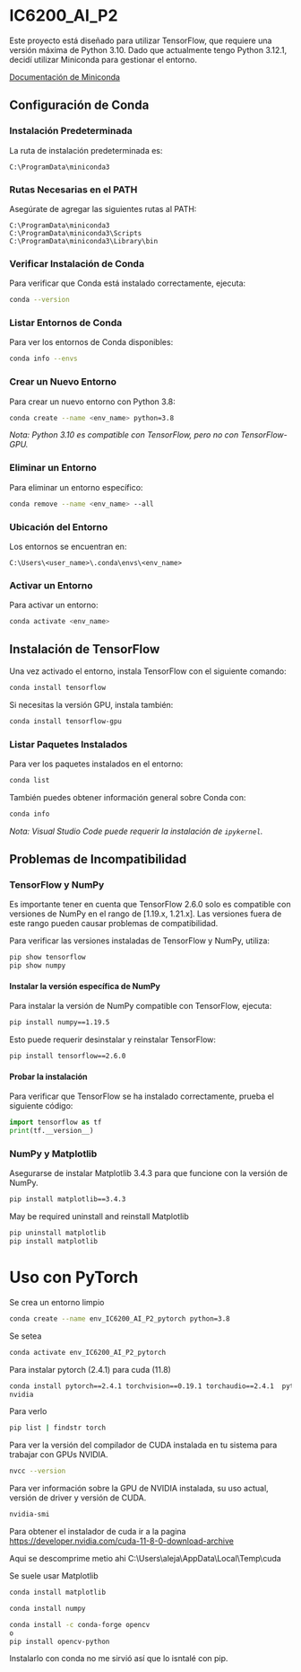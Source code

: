# IC6200_AI_P2

Este proyecto está diseñado para utilizar TensorFlow, que requiere una versión máxima de Python 3.10. Dado que actualmente tengo Python 3.12.1, decidí utilizar Miniconda para gestionar el entorno.

[Documentación de Miniconda](https://docs.anaconda.com/miniconda/)


## Configuración de Conda

### Instalación Predeterminada

La ruta de instalación predeterminada es:
```
C:\ProgramData\miniconda3
```

### Rutas Necesarias en el PATH

Asegúrate de agregar las siguientes rutas al PATH:
```
C:\ProgramData\miniconda3
C:\ProgramData\miniconda3\Scripts
C:\ProgramData\miniconda3\Library\bin
```

### Verificar Instalación de Conda

Para verificar que Conda está instalado correctamente, ejecuta:
```bash
conda --version
```

### Listar Entornos de Conda

Para ver los entornos de Conda disponibles:
```bash
conda info --envs
```

### Crear un Nuevo Entorno

Para crear un nuevo entorno con Python 3.8:
```bash
conda create --name <env_name> python=3.8
```
*Nota: Python 3.10 es compatible con TensorFlow, pero no con TensorFlow-GPU.*

### Eliminar un Entorno

Para eliminar un entorno específico:
```bash
conda remove --name <env_name> --all
```

### Ubicación del Entorno

Los entornos se encuentran en:
```
C:\Users\<user_name>\.conda\envs\<env_name>
```

### Activar un Entorno

Para activar un entorno:
```bash
conda activate <env_name>
```


## Instalación de TensorFlow

Una vez activado el entorno, instala TensorFlow con el siguiente comando:
```bash
conda install tensorflow
```

Si necesitas la versión GPU, instala también:
```bash
conda install tensorflow-gpu
```

### Listar Paquetes Instalados

Para ver los paquetes instalados en el entorno:
```bash
conda list
```

También puedes obtener información general sobre Conda con:
```bash
conda info
```

*Nota: Visual Studio Code puede requerir la instalación de `ipykernel`.*


## Problemas de Incompatibilidad

### TensorFlow y NumPy
Es importante tener en cuenta que TensorFlow 2.6.0 solo es compatible con versiones de NumPy en el rango de [1.19.x, 1.21.x]. Las versiones fuera de este rango pueden causar problemas de compatibilidad.

Para verificar las versiones instaladas de TensorFlow y NumPy, utiliza:
```bash
pip show tensorflow
pip show numpy
```

#### Instalar la versión específica de NumPy
Para instalar la versión de NumPy compatible con TensorFlow, ejecuta:
```bash
pip install numpy==1.19.5
```

Esto puede requerir desinstalar y reinstalar TensorFlow:
```bash
pip install tensorflow==2.6.0
```

#### Probar la instalación
Para verificar que TensorFlow se ha instalado correctamente, prueba el siguiente código:
```python
import tensorflow as tf
print(tf.__version__)
```

### NumPy y Matplotlib
Asegurarse de instalar Matplotlib 3.4.3 para que funcione con la versión de NumPy.
```bash
pip install matplotlib==3.4.3
```

May be required uninstall and reinstall Matplotlib
```bash 
pip uninstall matplotlib
pip install matplotlib
```
# Uso con PyTorch

Se crea un entorno limpio
```bash
conda create --name env_IC6200_AI_P2_pytorch python=3.8
```
Se setea
```bash
conda activate env_IC6200_AI_P2_pytorch
```
Para instalar pytorch (2.4.1) para cuda (11.8)
```bash
conda install pytorch==2.4.1 torchvision==0.19.1 torchaudio==2.4.1  pytorch-cuda=11.8 -c pytorch -c 
nvidia
```
Para verlo
```bash
pip list | findstr torch
```
Para ver la versión del compilador de CUDA instalada en tu sistema para trabajar con GPUs NVIDIA.
```bash
nvcc --version
```
Para ver información sobre la GPU de NVIDIA instalada, su uso actual, versión de driver y versión de CUDA.
```bash
nvidia-smi
```
Para obtener el instalador de cuda ir a la pagina
https://developer.nvidia.com/cuda-11-8-0-download-archive

Aqui se descomprime metio ahi
C:\Users\aleja\AppData\Local\Temp\cuda

Se suele usar Matplotlib
```bash
conda install matplotlib
```


```bash
conda install numpy
```


```bash
conda install -c conda-forge opencv
o
pip install opencv-python
```
Instalarlo con conda no me sirvió así que lo isntalé con pip.





